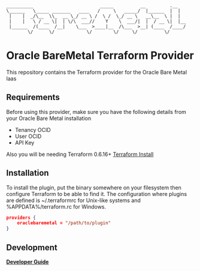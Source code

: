 ```
__________                         _____          __         .__   
\______   \_____ _______   ____   /     \   _____/  |______  |  |  
 |    |  _/\__  \\_  __ \_/ __ \ /  \ /  \_/ __ \   __\__  \ |  |  
 |    |   \ / __ \|  | \/\  ___//    Y    \  ___/|  |  / __ \|  |__
 |______  /(____  /__|    \___  >____|__  /\___  >__| (____  /____/
        \/      \/            \/        \/     \/          \/      
```
# Oracle BareMetal Terraform Provider

This repository contains the Terraform provider for the Oracle Bare Metal Iaas

## Requirements

Before using this provider, make sure you have the following details from your Oracle Bare Metal installation
* Tenancy OCID
* User OCID
* API Key

Also you will be needing Terraform 0.6.16+
[Terraform Install](https://www.terraform.io/intro/getting-started/install.html)

## Installation
To install the plugin, put the binary somewhere on your filesystem then configure Terraform to be able to find it.
The configuration where plugins are defined is ~/.terraformrc for Unix-like systems and %APPDATA%/terraform.rc for Windows.

```json
providers {
    oraclebaremetal = "/path/to/plugin"
}
```

## Development
[**Developer Guide**](docs/development.md)
